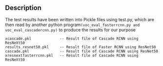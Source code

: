 ## Description

The test results have been written into Pickle files using test.py, which are then read by another python program```(voc_eval_fasterrcnn.py and voc_eval_cascadercnn.py)``` to produce the results for our purpose 

```
xcascade.pkl             -- Result file of Cascade RCNN using ResNeXt50
results_resnet50.pkl     -- Result file of Faster RCNN using ResNet50
cascade.pkl              -- Result file of Cascade RCNN using ResNet50
xresnextfasterrcnn.pkl   -- Result file of Cascade RCNN using ResNeXt50
```
